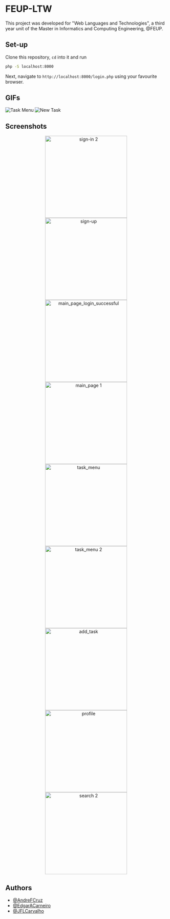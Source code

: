 # FEUP-LTW
This project was developed for "Web Languages and Technologies", a third year unit of the Master in Informatics and Computing Engineering, @FEUP.

## Set-up
Clone this repository, ```cd``` into it and run
```bash
php -S localhost:8000
```

Next, navigate to ```http://localhost:8000/login.php``` using your favourite browser.

## GIFs
  ![Task Menu](https://user-images.githubusercontent.com/13498941/34487504-831add20-efcc-11e7-8d41-0c788d9ca2f1.gif)
  ![New Task](https://user-images.githubusercontent.com/13498941/34487401-10afbf94-efcc-11e7-9b30-4b5f2e2fd5ca.gif)

## Screenshots
<p align="center">
<img width="256" heigth="256" alt="sign-in 2" src="https://user-images.githubusercontent.com/13498941/34486609-941f4ad8-efc8-11e7-8184-a385c51cd1fb.png">
<img width="256" heigth="256" alt="sign-up" src="https://user-images.githubusercontent.com/13498941/34486610-944a9422-efc8-11e7-83d0-e0c426a0b1f6.png">
<img width="256" heigth="256" alt="main_page_login_successful" src="https://user-images.githubusercontent.com/13498941/34486598-931ccf16-efc8-11e7-9592-4428b62efd30.png">
<img width="256" heigth="256" alt="main_page 1" src="https://user-images.githubusercontent.com/13498941/34486599-93383a12-efc8-11e7-913c-10c4873204cc.png">
<img width="256" heigth="256" alt="task_menu" src="https://user-images.githubusercontent.com/13498941/34486611-94719b80-efc8-11e7-8715-ba4e87a88651.png">
<img width="256" heigth="256" alt="task_menu 2" src="https://user-images.githubusercontent.com/13498941/34486612-94a2cb74-efc8-11e7-8c47-de45c39f84cd.png">
<img width="256" heigth="256" alt="add_task" src="https://user-images.githubusercontent.com/13498941/34486597-92fb5d68-efc8-11e7-9707-0a702aa150d9.png">
<img width="256" heigth="256" alt="profile" src="https://user-images.githubusercontent.com/13498941/34486603-9390d960-efc8-11e7-807a-3b52610dc883.png">
<img width="256" heigth="256" alt="search 2" src="https://user-images.githubusercontent.com/13498941/34486607-93cef02e-efc8-11e7-8b53-95d283c6e988.png">
</p>

## Authors
* [@AndreFCruz](https://github.com/AndreFCruz)
* [@EdgarACarneiro](https://github.com/edgaracarneiro)
* [@JFLCarvalho](https://github.com/jflcarvalho)
